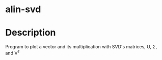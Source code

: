 # alin-svd

# Description
Program to plot a vector and its multiplication with SVD's matrices, U, Σ, and V<sup>T</sup>

